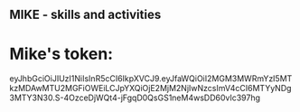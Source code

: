 ## MIKE - skills and activities

# Mike's token:

eyJhbGciOiJIUzI1NiIsInR5cCI6IkpXVCJ9.eyJfaWQiOiI2MGM3MWRmYzI5MTkzMDAwMTU2MGFiOWEiLCJpYXQiOjE2MjM2NjIwNzcsImV4cCI6MTYyNDg3MTY3N30.S-4OzceDjWQt4-jFgqD0QsGS1neM4wsDD60vIc397hg
